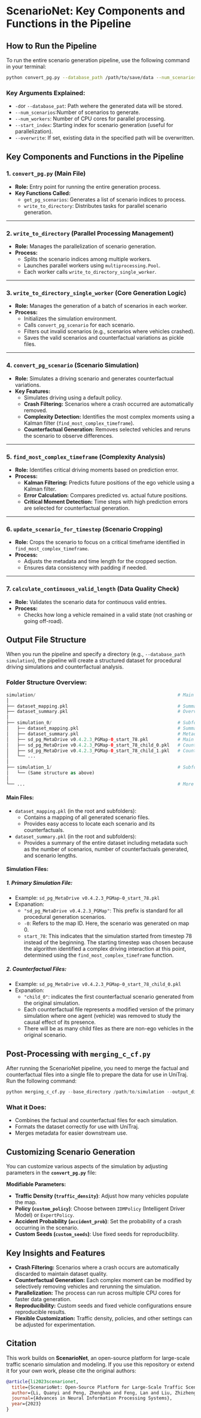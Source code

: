 # ScenarioNet: Key Components and Functions in the Pipeline

## How to Run the Pipeline
To run the entire scenario generation pipeline, use the following command in your terminal:
```bash
python convert_pg.py --database_path /path/to/save/data --num_scenarios 100 --num_workers 8 --start_index 0 --overwrite
```
### Key Arguments Explained:
- `-d`or `--database_pat`: Path wehere the generated data will be stored.
- `--num_scenarios`:Number of scenarios to generate.
- `--num_workers`: Number of CPU cores for parallel processing.
- `--start_index`: Starting index for scenario generation (useful for parallelization).
- `--overwrite`: If set, existing data in the specified path will be overwritten.

## Key Components and Functions in the Pipeline

### **1. `convert_pg.py` (Main File)**

- **Role:** Entry point for running the entire generation process.
- **Key Functions Called:**
   - `get_pg_scenarios`: Generates a list of scenario indices to process.
   - `write_to_directory`: Distributes tasks for parallel scenario generation.

---

### **2. `write_to_directory` (Parallel Processing Management)**

- **Role:** Manages the parallelization of scenario generation.
- **Process:**
   - Splits the scenario indices among multiple workers.
   - Launches parallel workers using `multiprocessing.Pool`.
   - Each worker calls `write_to_directory_single_worker`.

---

### **3. `write_to_directory_single_worker` (Core Generation Logic)**

- **Role:** Manages the generation of a batch of scenarios in each worker.
- **Process:**
   - Initializes the simulation environment.
   - Calls `convert_pg_scenario` for each scenario.
   - Filters out invalid scenarios (e.g., scenarios where vehicles crashed).
   - Saves the valid scenarios and counterfactual variations as pickle files.

---

### **4. `convert_pg_scenario` (Scenario Simulation)**

- **Role:** Simulates a driving scenario and generates counterfactual variations.
- **Key Features:**
   - Simulates driving using a default policy.
   - **Crash Filtering:** Scenarios where a crash occurred are automatically removed.
   - **Complexity Detection:** Identifies the most complex moments using a Kalman filter (`find_most_complex_timeframe`).
   - **Counterfactual Generation:** Removes selected vehicles and reruns the scenario to observe differences.

---

### **5. `find_most_complex_timeframe` (Complexity Analysis)**

- **Role:** Identifies critical driving moments based on prediction error.
- **Process:**
   - **Kalman Filtering:** Predicts future positions of the ego vehicle using a Kalman filter.
   - **Error Calculation:**  Compares predicted vs. actual future positions.
   - **Critical Moment Detection:** Time steps with high prediction errors are selected for counterfactual generation.

---

### **6. `update_scenario_for_timestep` (Scenario Cropping)**

- **Role:** Crops the scenario to focus on a critical timeframe identified in `find_most_complex_timeframe`.
- **Process:**
   - Adjusts the metadata and time length for the cropped section.
   - Ensures data consistency with padding if needed.

---

### **7. `calculate_continuous_valid_length` (Data Quality Check)**

- **Role:** Validates the scenario data for continuous valid entries.
- **Process:**
   - Checks how long a vehicle remained in a valid state (not crashing or going off-road).

## Output File Structure
When you run the pipeline and specify a directory (e.g., `--database_path simulation`), the pipeline will create a structured dataset for procedural driving simulations and counterfactual analysis.

### Folder Structure Overview:
```php
simulation/                                                     # Main output folder
│
├── dataset_mapping.pkl                                         # Summary mapping for all simulations in the dataset
├── dataset_summary.pkl                                         # Overview and metadata for all simulations
│
├── simulation_0/                                               # Subfolder for the first worker's batch of scenarios
│   ├── dataset_mapping.pkl                                     # Summary mapping for this worker's simulations
│   ├── dataset_summary.pkl                                     # Metadata summary for this worker's scenarios
│   ├── sd_pg_MetaDrive v0.4.2.3_PGMap-0_start_78.pkl           # Main scenario file
│   ├── sd_pg_MetaDrive v0.4.2.3_PGMap-0_start_78_child_0.pkl   # Counterfactual file 1
│   ├── sd_pg_MetaDrive v0.4.2.3_PGMap-0_start_78_child_1.pkl   # Counterfactual file 2
│   └── ...                   
│
├── simulation_1/                                               # Subfolder for the second worker's batch of scenarios
│   └── (Same structure as above)
│
└── ...                                                         # More simulation subfolders depending on the number of workers

```
#### **Main Files:**
- `dataset_mapping.pkl` (in the root and subfolders):
    - Contains a mapping of all generated scenario files.
    - Provides easy access to locate each scenario and its counterfactuals.
- `dataset_summary.pkl` (in the root and subfolders):
    - Provides a summary of the entire dataset including metadata such as the number of scenarios, number of counterfactuals generated, and scenario lengths.
#### **Simulation Files:**
##### **1. Primary Simulation File:**
- Example: `sd_pg_MetaDrive v0.4.2.3_PGMap-0_start_78.pkl`
- Expanation: 
    - `"sd_pg_MetaDrive v0.4.2.3_PGMap"`: This prefix is standard for all procedural generation scenarios.
    - `-0`: Refers to the map ID. Here, the scenario was generated on map 0.
    - `start_78`: This indicates that the simulation started from timestep 78 instead of the beginning. The starting timestep was chosen because the algorithm identified a complex driving interaction at this point, determined using the `find_most_complex_timeframe` function.
##### **2. Counterfactual Files:**
- Example: `sd_pg_MetaDrive v0.4.2.3_PGMap-0_start_78_child_0.pkl`
- Expanation: 
    - `"child_0"`: indicates the first counterfactual scenario generated from the original simulation.
    - Each counterfactual file represents a modified version of the primary simulation where one agent (vehicle) was removed to study the causal effect of its presence.
    - There will be as many child files as there are non-ego vehicles in the original scenario.

##  Post-Processing with `merging_c_cf.py`
After running the ScenarioNet pipeline, you need to merge the factual and counterfactual files into a single file to prepare the data for use in UniTraj.
Run the following command:
```python
python merging_c_cf.py --base_directory /path/to/simulation --output_directory /path/to/merged_data
```
### What it Does:
- Combines the factual and counterfactual files for each simulation.
- Formats the dataset correctly for use with UniTraj.
- Merges metadata for easier downstream use.

##  Customizing Scenario Generation

You can customize various aspects of the simulation by adjusting parameters in the **`convert_pg.py`** file:

**Modifiable Parameters:**
- **Traffic Density (`traffic_density`)**: Adjust how many vehicles populate the map.
- **Policy (`custom_policy`)**: Choose between `IDMPolicy` (Intelligent Driver Model) or `ExpertPolicy`.
- **Accident Probability (`accident_prob`)**: Set the probability of a crash occurring in the scenario.
- **Custom Seeds (`custom_seeds`)**: Use fixed seeds for reproducibility.

##  Key Insights and Features

-  **Crash Filtering:** Scenarios where a crash occurs are automatically discarded to maintain dataset quality.
-  **Counterfactual Generation:** Each complex moment can be modified by selectively removing vehicles and rerunning the simulation.
-  **Parallelization:** The process can run across multiple CPU cores for faster data generation.
-  **Reproducibility:** Custom seeds and fixed vehicle configurations ensure reproducible results.
-  **Flexible Customization:** Traffic density, policies, and other settings can be adjusted for experimentation.

##  Citation

This work builds on **ScenarioNet**, an open-source platform for large-scale traffic scenario simulation and modeling. If you use this repository or extend it for your own work, please cite the original authors:

```bibtex
@article{li2023scenarionet,
  title={ScenarioNet: Open-Source Platform for Large-Scale Traffic Scenario Simulation and Modeling},
  author={Li, Quanyi and Peng, Zhenghao and Feng, Lan and Liu, Zhizheng and Duan, Chenda and Mo, Wenjie and Zhou, Bolei},
  journal={Advances in Neural Information Processing Systems},
  year={2023}
}
```